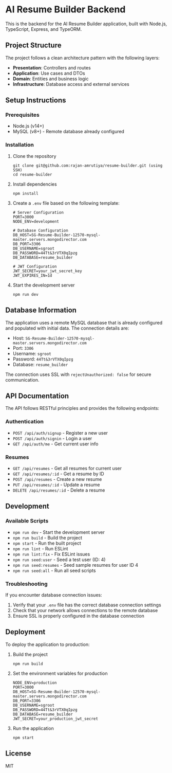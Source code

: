 # AI Resume Builder Backend

This is the backend for the AI Resume Builder application, built with Node.js, TypeScript, Express, and TypeORM.

## Project Structure

The project follows a clean architecture pattern with the following layers:

- **Presentation**: Controllers and routes
- **Application**: Use cases and DTOs
- **Domain**: Entities and business logic
- **Infrastructure**: Database access and external services

## Setup Instructions

### Prerequisites

- Node.js (v14+)
- MySQL (v8+) - Remote database already configured

### Installation

1. Clone the repository
   ```
   git clone git@github.com:rajan-amrutiya/resume-builder.git (using SSH)
   cd resume-builder
   ```

2. Install dependencies
   ```
   npm install
   ```

3. Create a `.env` file based on the following template:
   ```
   # Server Configuration
   PORT=3000
   NODE_ENV=development

   # Database Configuration
   DB_HOST=SG-Resume-Builder-12570-mysql-master.servers.mongodirector.com
   DB_PORT=3306
   DB_USERNAME=sgroot
   DB_PASSWORD=44Tt&3rVTX0qIpzg
   DB_DATABASE=resume_builder

   # JWT Configuration
   JWT_SECRET=your_jwt_secret_key
   JWT_EXPIRES_IN=1d
   ```

4. Start the development server
   ```
   npm run dev
   ```

## Database Information

The application uses a remote MySQL database that is already configured and populated with initial data. The connection details are:

- Host: `SG-Resume-Builder-12570-mysql-master.servers.mongodirector.com`
- Port: `3306`
- Username: `sgroot`
- Password: `44Tt&3rVTX0qIpzg`
- Database: `resume_builder`

The connection uses SSL with `rejectUnauthorized: false` for secure communication.

## API Documentation

The API follows RESTful principles and provides the following endpoints:

### Authentication

- `POST /api/auth/signup` - Register a new user
- `POST /api/auth/signin` - Login a user
- `GET /api/auth/me` - Get current user info

### Resumes

- `GET /api/resumes` - Get all resumes for current user
- `GET /api/resumes/:id` - Get a resume by ID
- `POST /api/resumes` - Create a new resume
- `PUT /api/resumes/:id` - Update a resume
- `DELETE /api/resumes/:id` - Delete a resume

## Development

### Available Scripts

- `npm run dev` - Start the development server
- `npm run build` - Build the project
- `npm start` - Run the built project
- `npm run lint` - Run ESLint
- `npm run lint:fix` - Fix ESLint issues
- `npm run seed:user` - Seed a test user (ID: 4)
- `npm run seed:resumes` - Seed sample resumes for user ID 4
- `npm run seed:all` - Run all seed scripts

### Troubleshooting

If you encounter database connection issues:

1. Verify that your `.env` file has the correct database connection settings
2. Check that your network allows connections to the remote database
3. Ensure SSL is properly configured in the database connection

## Deployment

To deploy the application to production:

1. Build the project
   ```
   npm run build
   ```

2. Set the environment variables for production
   ```
   NODE_ENV=production
   PORT=3000
   DB_HOST=SG-Resume-Builder-12570-mysql-master.servers.mongodirector.com
   DB_PORT=3306
   DB_USERNAME=sgroot
   DB_PASSWORD=44Tt&3rVTX0qIpzg
   DB_DATABASE=resume_builder
   JWT_SECRET=your_production_jwt_secret
   ```

3. Run the application
   ```
   npm start
   ```

## License

MIT 